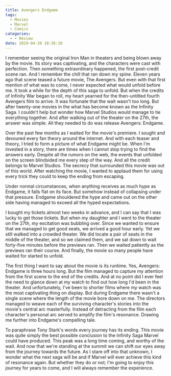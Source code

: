 ```yaml
---
title: Avengers Endgame
tags:
  - Movies
  - Marvel
  - Comics
categories:
  - - Review
date: 2019-04-30 18:36:10
---
```


I remember seeing the original Iron Man in theaters and being blown away by the movie. Its story was captivating, and the characters were cast with perfection. Then something extraordinary happened, the first post-credit scene ran. And I remember the chill that ran down my spine. Eleven years ago that scene teased a future movie, The Avengers. But even with that first mention of what was to come, I never expected what would unfold before me. It took a while for the depth of this saga to unfold. But when the credits of Infinity War began to roll, my heart yearned for the then-untitled fourth Avengers film to arrive. It was fortunate that the wait wasn't too long. But after twenty-one movies in the what has become known as the Infinity Saga. I couldn't help but wonder how Marvel Studios would manage to tie everything together. And after walking out of the theater on the 27th, the answer was simple. All they needed to do was release Avengers: Endgame.<!-- more -->

Over the past few months as I waited for the movie's premiere.  I sought and devoured every fan theory around the internet. And with each teaser and theory, I tried to form a picture of what Endgame might be. When I'm invested in a story, there are times when I cannot stop trying to find the answers early. Despite all the rumors on the web, the events that unfolded on the screen blindsided me every step of the way. And all the credit belongs to Marvel Studios. The secrecy that surrounded this movie was out of this world. After watching the movie, I wanted to applaud them for using every trick they could to keep the ending from escaping.

Under normal circumstances, when anything receives as much hype as Endgame, it falls flat on its face. But somehow instead of collapsing under that pressure. Endgame shouldered the hype and came out on the other side having managed to exceed all the hyped expectations.

I bought my tickets almost two weeks in advance, and I can say that I was lucky to get those tickets. But when my daughter and I went to the theater on the 27th, my excitation was bubbling over. Since we wanted to ensure that we managed to get good seats, we arrived a good hour early. Yet we still walked into a crowded theater. We did locate a pair of seats in the middle of the theater, and so we claimed them, and we sat down to wait forty-five minutes before the previews ran. Then we waited patiently as the previews ran their course. And finally, the movie so many people have waited for started to unfold.

The first thing I want to say about the movie is its runtime. Yes, Avengers: Endgame is three hours long. But the film managed to capture my attention from the first scene to the end of the credits. And at no point did I ever feel the need to glance down at my watch to find out how long I'd been in the theater. And unfortunately, I've been to shorter films where my watch was the most captivating thing on display. But during Endgame there wasn't a single scene where the length of the movie bore down on me. The directors managed to weave each of the surviving character's stories into the movie's central arc masterfully. Instead of detracting from the film each character's personal arc served to amplify the film's resonance. Drawing me further into Endgame's compelling tale.

To paraphrase Tony Stark's words every journey has its ending. This movie was quite simply the best possible conclusion to the Infinity Saga Marvel could have produced. This peak was a long time coming, and worthy of the wait. And now that we're standing at the summit we can shift our eyes away from the journey towards the future. As I stare off into that unknown, I wonder what the next saga will be and if Marvel will ever achieve this kind of resonance again. But whether they do or not; I'm going to enjoy this journey for years to come, and I will always remember the experience.